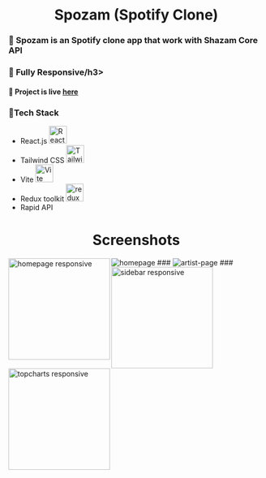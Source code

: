 <h1 align="center">Spozam (Spotify Clone)</h1>

<h3>🔵 Spozam is an Spotify clone app that work with Shazam Core API</h3>
<h3>🔵 Fully Responsive/h3>
<h4>🔵 Project is live <a href="https://spozam.netlify.app/">here</a></h4>

<h3>🔵Tech Stack</h3>
<ul>
<li>React.js <img src="https://github.com/get-icon/geticon/raw/master/icons/react.svg" alt="React" width="35px" height="35px"></li>
<li>Tailwind CSS <img src="https://github.com/get-icon/geticon/raw/master/icons/tailwindcss-icon.svg" alt="Tailwind CSS" width="35px" height="35px"></li>
<li>Vite <img src="https://github.com/get-icon/geticon/raw/master/icons/vite.svg" alt="Vite" width="35px" height="35px"></li>
<li>Redux toolkit <img src="https://github.com/get-icon/geticon/raw/master/icons/redux.svg" alt="redux" width="35px" height="35px"></li>
<li>Rapid API</li>
</ul>

<h1 align="center">Screenshots</h1>

<img src="https://res.cloudinary.com/dhe2rvexr/image/upload/v1667991707/Spozam/Screenshot_2022-11-09_at_12-57-35_Lyriks_tj2z6z.png" alt="homepage">
###
<img src="https://res.cloudinary.com/dhe2rvexr/image/upload/v1667991704/Spozam/Screenshot_2022-11-09_at_12-58-21_Lyriks_spfgk2.png" alt="artist-page">
###


<img src="https://res.cloudinary.com/dhe2rvexr/image/upload/v1667991704/Spozam/spozam.netlify.app__iPhone_6_7_8_2_t2gy1u.png" alt="homepage responsive" align="left" width="200" heigth="400">
<img src="https://res.cloudinary.com/dhe2rvexr/image/upload/v1667991707/Spozam/spozam.netlify.app__iPhone_6_7_8_1_zyfunv.png" alt="sidebar responsive" align="left" width="200" heigth="400">
<img src="https://res.cloudinary.com/dhe2rvexr/image/upload/v1667991704/Spozam/spozam.netlify.app__iPhone_6_7_8_2_t2gy1u.png" alt="topcharts responsive" align="center" width="200" heigth="400">
